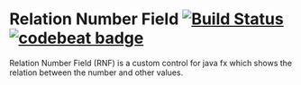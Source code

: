 # Relation Number Field [![Build Status](https://travis-ci.org/cansik/relation-number-field.svg?branch=master)](https://travis-ci.org/cansik/relation-number-field) [![codebeat badge](https://codebeat.co/badges/7e483e1b-c7ea-49be-81ab-e50786c2affa)](https://codebeat.co/projects/github-com-cansik-relation-number-field)
Relation Number Field (RNF) is a custom control for java fx which shows the relation between the number and other values.
